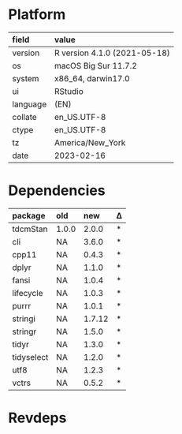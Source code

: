 # Platform

|field    |value                        |
|:--------|:----------------------------|
|version  |R version 4.1.0 (2021-05-18) |
|os       |macOS Big Sur 11.7.2         |
|system   |x86_64, darwin17.0           |
|ui       |RStudio                      |
|language |(EN)                         |
|collate  |en_US.UTF-8                  |
|ctype    |en_US.UTF-8                  |
|tz       |America/New_York             |
|date     |2023-02-16                   |

# Dependencies

|package    |old   |new    |Δ  |
|:----------|:-----|:------|:--|
|tdcmStan   |1.0.0 |2.0.0  |*  |
|cli        |NA    |3.6.0  |*  |
|cpp11      |NA    |0.4.3  |*  |
|dplyr      |NA    |1.1.0  |*  |
|fansi      |NA    |1.0.4  |*  |
|lifecycle  |NA    |1.0.3  |*  |
|purrr      |NA    |1.0.1  |*  |
|stringi    |NA    |1.7.12 |*  |
|stringr    |NA    |1.5.0  |*  |
|tidyr      |NA    |1.3.0  |*  |
|tidyselect |NA    |1.2.0  |*  |
|utf8       |NA    |1.2.3  |*  |
|vctrs      |NA    |0.5.2  |*  |

# Revdeps

